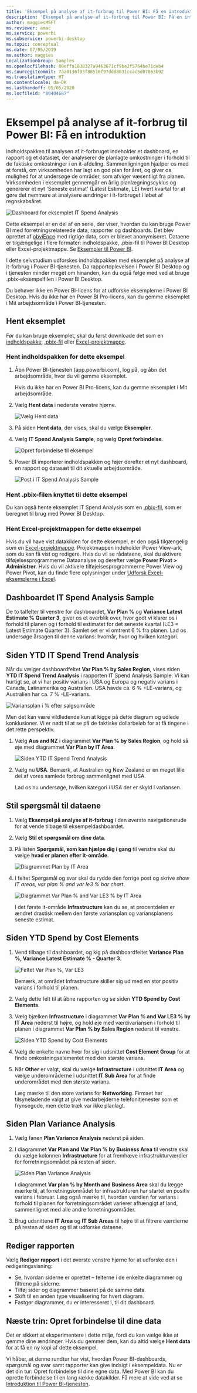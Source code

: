 ```yaml
---
title: 'Eksempel på analyse af it-forbrug til Power BI: Få en introduktion'
description: 'Eksempel på analyse af it-forbrug til Power BI: Få en introduktion'
author: maggiesMSFT
ms.reviewer: amac
ms.service: powerbi
ms.subservice: powerbi-desktop
ms.topic: conceptual
ms.date: 07/05/2019
ms.author: maggies
LocalizationGroup: Samples
ms.openlocfilehash: 00effa1838327a9463671cf9be2f5764be71deb4
ms.sourcegitcommit: 7aa0136f93f88516f97ddd8031ccac5d07863b92
ms.translationtype: HT
ms.contentlocale: da-DK
ms.lasthandoff: 05/05/2020
ms.locfileid: "80404687"
---
```

# <a name="it-spend-analysis-sample-for-power-bi-take-a-tour"></a>Eksempel på analyse af it-forbrug til Power BI: Få en introduktion

Indholdspakken til analysen af it-forbruget indeholder et dashboard, en rapport og et datasæt, der analyserer de planlagte omkostninger i forhold til de faktiske omkostninger i en it-afdeling. Sammenligningen hjælper os med at forstå, om virksomheden har lagt en god plan for året, og giver os mulighed for at undersøge de områder, som afviger væsentligt fra planen. Virksomheden i eksemplet gennemgår en årlig planlægningscyklus og genererer et nyt 'Seneste estimat' (Latest Estimate, LE) hvert kvartal for at gøre det nemmere at analysere ændringer i it-forbruget i løbet af regnskabsåret.

![Dashboard for eksemplet IT Spend Analysis](media/sample-it-spend/it1.png)

Dette eksempel er en del af en serie, der viser, hvordan du kan bruge Power BI med forretningsrelaterede data, rapporter og dashboards. Det blev oprettet af [obviEnce](http://www.obvience.com/) med rigtige data, som er blevet anonymiseret. Dataene er tilgængelige i flere formater: indholdspakke, .pbix-fil til Power BI Desktop eller Excel-projektmappe. Se [Eksempler til Power BI](sample-datasets.md). 

I dette selvstudium udforskes indholdspakken med eksemplet på analyse af it-forbrug i Power BI-tjenesten. Da rapportoplevelsen i Power BI Desktop og i tjenesten minder meget om hinanden, kan du også følge med ved at bruge .pbix-eksempelfilen i Power BI Desktop. 

Du behøver ikke en Power BI-licens for at udforske eksemplerne i Power BI Desktop. Hvis du ikke har en Power BI Pro-licens, kan du gemme eksemplet i Mit arbejdsområde i Power BI-tjenesten. 

## <a name="get-the-sample"></a>Hent eksemplet

 Før du kan bruge eksemplet, skal du først downloade det som en [indholdspakke](#get-the-content-pack-for-this-sample), [.pbix-fil](#get-the-pbix-file-for-this-sample) eller [Excel-projektmappe](#get-the-excel-workbook-for-this-sample).

### <a name="get-the-content-pack-for-this-sample"></a>Hent indholdspakken for dette eksempel

1. Åbn Power BI-tjenesten (app.powerbi.com), log på, og åbn det arbejdsområde, hvor du vil gemme eksemplet.

   Hvis du ikke har en Power BI Pro-licens, kan du gemme eksemplet i Mit arbejdsområde.

2. Vælg **Hent data** i nederste venstre hjørne.
   
   ![Vælg Hent data](media/sample-datasets/power-bi-get-data.png)
3. På siden **Hent data**, der vises, skal du vælge **Eksempler**.
   
4. Vælg **IT Spend Analysis Sample**, og vælg **Opret forbindelse**.  
  
   ![Opret forbindelse til eksempel](media/sample-it-spend/it-connect.png)
   
5. Power BI importerer indholdspakken og føjer derefter et nyt dashboard, en rapport og datasæt til dit aktuelle arbejdsområde.
   
   ![Post i IT Spend Analysis Sample](media/sample-it-spend/it-spend-analysis-sample-entry.png)
  
### <a name="get-the-pbix-file-for-this-sample"></a>Hent .pbix-filen knyttet til dette eksempel

Du kan også hente eksemplet IT Spend Analysis som en [.pbix-fil](https://download.microsoft.com/download/E/9/8/E98CEB6D-CEBB-41CF-BA2B-1A1D61B27D87/IT%20Spend%20Analysis%20Sample%20PBIX.pbix), som er beregnet til brug med Power BI Desktop.

### <a name="get-the-excel-workbook-for-this-sample"></a>Hent Excel-projektmappen for dette eksempel

Hvis du vil have vist datakilden for dette eksempel, er den også tilgængelig som en [Excel-projektmappe](https://go.microsoft.com/fwlink/?LinkId=529783). Projektmappen indeholder Power View-ark, som du kan få vist og redigere. Hvis du vil se rådataene, skal du aktivere tilføjelsesprogrammerne Dataanalyse og derefter vælge **Power Pivot > Administrer**. Hvis du vil aktivere tilføjelsesprogrammerne Power View og Power Pivot, kan du finde flere oplysninger under [Udforsk Excel-eksemplerne i Excel](sample-datasets.md#explore-excel-samples-inside-excel).

## <a name="it-spend-analysis-sample-dashboard"></a>Dashboardet IT Spend Analysis Sample
De to talfelter til venstre for dashboardet, **Var Plan %** og **Variance Latest Estimate % Quarter 3**, giver os et overblik over, hvor godt vi klarer os i forhold til planen og i forhold til estimatet for det seneste kvartal (LE3 = Latest Estimate Quarter 3). Samlet set er vi omtrent 6 % fra planen. Lad os undersøge årsagen til denne varians: hvornår, hvor og hvilken kategori.

## <a name="ytd-it-spend-trend-analysis-page"></a>Siden YTD IT Spend Trend Analysis
Når du vælger dashboardfeltet **Var Plan % by Sales Region**, vises siden **YTD IT Spend Trend Analysis** i rapporten IT Spend Analysis Sample. Vi kan hurtigt se, at vi har positiv varians i USA og Europa og negativ varians i Canada, Latinamerika og Australien. USA havde ca. 6 % +LE-varians, og Australien har ca. 7 % -LE-varians.

![Variansplan i % efter salgsområde](media/sample-it-spend/it2.png)

Men det kan være vildledende kun at kigge på dette diagram og udlede konklusioner. Vi er nødt til at se på de faktiske dollarbeløb for at få tingene i det rette perspektiv.

1. Vælg **Aus and NZ** i diagrammet **Var Plan % by Sales Region**, og hold så øje med diagrammet **Var Plan by IT Area**.

   ![Siden YTD IT Spend Trend Analysis](media/sample-it-spend/it3.png)
2. Vælg nu **USA**. Bemærk, at Australien og New Zealand er en meget lille del af vores samlede forbrug sammenlignet med USA.

    Lad os nu undersøge, hvilken kategori i USA der er skyld i variansen.

## <a name="ask-questions-of-the-data"></a>Stil spørgsmål til dataene
1. Vælg **Eksempel på analyse af it-forbrug** i den øverste navigationsrude for at vende tilbage til eksempeldashboardet.
2. Vælg **Stil et spørgsmål om dine data**.
3. På listen **Spørgsmål, som kan hjælpe dig i gang** til venstre skal du vælge **hvad er planen efter it-område**.

   ![Diagrammet Plan by IT Area](media/sample-it-spend/it-area-chart.png)

4. I feltet Spørgsmål og svar skal du rydde den forrige post og skrive *show IT areas, var plan % and var le3 % bar chart*.

   ![Diagrammet Var Plan % and Var LE3 % by IT Area](media/sample-it-spend/it4.png)

   I det første it-område **Infrastructure** kan du se, at procentdelen er ændret drastisk mellem den første variansplan og variansplanens seneste estimat.

## <a name="ytd-spend-by-cost-elements-page"></a>Siden YTD Spend by Cost Elements

1. Vend tilbage til dashboardet, og kig på dashboardfeltet **Variance Plan %, Variance Latest Estimate % - Quarter 3**.

   ![Feltet Var Plan %, Var LE3](media/sample-it-spend/it5.png)

   Bemærk, at området Infrastructure skiller sig ud med en stor positiv varians i forhold til planen.

1. Vælg dette felt til at åbne rapporten og se siden **YTD Spend by Cost Elements**.
2. Vælg bjælken **Infrastructure** i diagrammet **Var Plan % and Var LE3 % by IT Area** nederst til højre, og hold øje med værdivariansen i forhold til planen i diagrammet **Var Plan % by Sales Region** nederst til venstre.

    ![Siden YTD Spend by Cost Elements](media/sample-it-spend/it6.png)
3. Vælg de enkelte navne hver for sig i udsnittet **Cost Element Group** for at finde omkostningselementet med den største varians.
4. Når **Other** er valgt, skal du vælge **Infrastructure** i udsnittet **IT Area** og vælge underområderne i udsnittet **IT Sub Area** for at finde underområdet med den største varians.  

   Læg mærke til den store varians for **Networking**. Firmaet har tilsyneladende valgt at give medarbejderne telefonitjenester som et frynsegode, men dette træk var ikke planlagt.

## <a name="plan-variance-analysis-page"></a>Siden Plan Variance Analysis

1. Vælg fanen **Plan Variance Analysis** nederst på siden.

2. I diagrammet **Var Plan and Var Plan % by Business Area** til venstre skal du vælge kolonnen **Infrastructure** for at fremhæve infrastrukturværdier for forretningsområdet på resten af siden.

    ![Siden Plan Variance Analysis](media/sample-it-spend/it7.png)

   I diagrammet **Var plan % by Month and Business Area** skal du lægge mærke til, at forretningsområdet for infrastrukturen har startet en positiv varians i februar. Læg også mærke til, hvordan værdien for varians i forhold til planen for forretningsområdet varierer afhængigt af land, sammenlignet med alle andre forretningsområder. 

3. Brug udsnittene **IT Area** og **IT Sub Areas** til højre til at filtrere værdierne på resten af siden og til at udforske dataene. 

## <a name="edit-the-report"></a>Rediger rapporten
Vælg **Rediger rapport** i det øverste venstre hjørne for at udforske den i redigeringsvisning:

* Se, hvordan siderne er oprettet – felterne i de enkelte diagrammer og filtrene på siderne.
* Tilføj sider og diagrammer baseret på de samme data.
* Skift til en anden type visualisering for hvert diagram.
* Fastgør diagrammer, du er interesseret i, til dit dashboard.

## <a name="next-steps-connect-to-your-data"></a>Næste trin: Opret forbindelse til dine data
Det er sikkert at eksperimentere i dette miljø, fordi du kan vælge ikke at gemme dine ændringer. Hvis du gemmer dem, kan du altid vælge **Hent data** for at få en ny kopi af dette eksempel.

Vi håber, at denne rundtur har vist, hvordan Power BI-dashboards, spørgsmål og svar samt rapporter kan give indsigt i eksempeldata. Nu er det din tur: Opret forbindelse til dine egne data. Med Power BI kan du oprette forbindelse til en lang række datakilder. Få mere at vide ved at se [Introduktion til Power BI-tjenesten](service-get-started.md).
